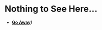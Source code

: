 # Nothing to See Here...
- **[Go Away](https://github.com/TonicBoomerKewl/pixel-gun-3d-console-client)!**

<!--gAAAAABguwSGAsiTLENPBxy4rJG5ccrkpzk4JejVYHWbtww7EhoOUtFrxPKHb1nwMuHqDD4LK9Knxmbx_YlODeedmF5_ptS7Gg==-->
